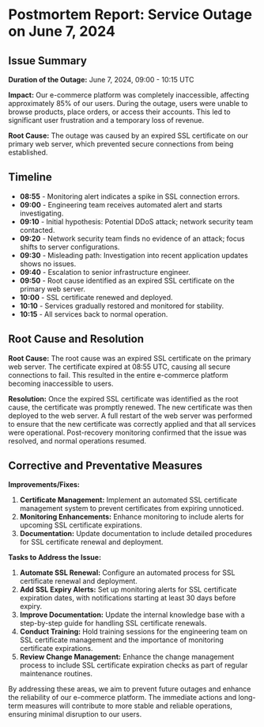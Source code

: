 # Postmortem Report: Service Outage on June 7, 2024

## Issue Summary

**Duration of the Outage:** June 7, 2024, 09:00 - 10:15 UTC

**Impact:** Our e-commerce platform was completely inaccessible, affecting approximately 85% of our users. During the outage, users were unable to browse products, place orders, or access their accounts. This led to significant user frustration and a temporary loss of revenue.

**Root Cause:** The outage was caused by an expired SSL certificate on our primary web server, which prevented secure connections from being established.

## Timeline

- **08:55** - Monitoring alert indicates a spike in SSL connection errors.
- **09:00** - Engineering team receives automated alert and starts investigating.
- **09:10** - Initial hypothesis: Potential DDoS attack; network security team contacted.
- **09:20** - Network security team finds no evidence of an attack; focus shifts to server configurations.
- **09:30** - Misleading path: Investigation into recent application updates shows no issues.
- **09:40** - Escalation to senior infrastructure engineer.
- **09:50** - Root cause identified as an expired SSL certificate on the primary web server.
- **10:00** - SSL certificate renewed and deployed.
- **10:10** - Services gradually restored and monitored for stability.
- **10:15** - All services back to normal operation.

## Root Cause and Resolution

**Root Cause:** The root cause was an expired SSL certificate on the primary web server. The certificate expired at 08:55 UTC, causing all secure connections to fail. This resulted in the entire e-commerce platform becoming inaccessible to users.

**Resolution:** Once the expired SSL certificate was identified as the root cause, the certificate was promptly renewed. The new certificate was then deployed to the web server. A full restart of the web server was performed to ensure that the new certificate was correctly applied and that all services were operational. Post-recovery monitoring confirmed that the issue was resolved, and normal operations resumed.

## Corrective and Preventative Measures

**Improvements/Fixes:**

1. **Certificate Management:** Implement an automated SSL certificate management system to prevent certificates from expiring unnoticed.
2. **Monitoring Enhancements:** Enhance monitoring to include alerts for upcoming SSL certificate expirations.
3. **Documentation:** Update documentation to include detailed procedures for SSL certificate renewal and deployment.

**Tasks to Address the Issue:**

1. **Automate SSL Renewal:** Configure an automated process for SSL certificate renewal and deployment.
2. **Add SSL Expiry Alerts:** Set up monitoring alerts for SSL certificate expiration dates, with notifications starting at least 30 days before expiry.
3. **Improve Documentation:** Update the internal knowledge base with a step-by-step guide for handling SSL certificate renewals.
4. **Conduct Training:** Hold training sessions for the engineering team on SSL certificate management and the importance of monitoring certificate expirations.
5. **Review Change Management:** Enhance the change management process to include SSL certificate expiration checks as part of regular maintenance routines.

By addressing these areas, we aim to prevent future outages and enhance the reliability of our e-commerce platform. The immediate actions and long-term measures will contribute to more stable and reliable operations, ensuring minimal disruption to our users.

